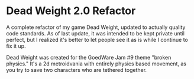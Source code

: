 # Dead Weight 2.0 Refactor

A complete refactor of my game Dead Weight, updated to actually quality code standards. As of last update, it was intended to be kept private until perfect, but I realized it's better to let people see it as is while I continue to fix it up.

Dead Weight was created for the GoedWare Jam #9 theme "broken physics." It's a 2d metroidvania with entirely physics based movement, as you try to save two characters who are tethered together.
